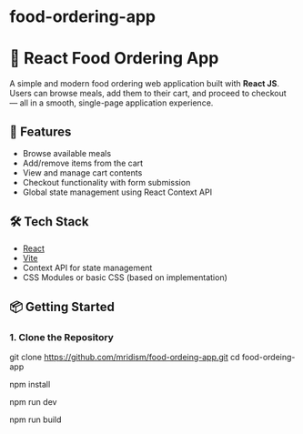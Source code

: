 # food-ordering-app
# 🍔 React Food Ordering App

A simple and modern food ordering web application built with **React JS**. Users can browse meals, add them to their cart, and proceed to checkout — all in a smooth, single-page application experience.

## 🚀 Features

- Browse available meals
- Add/remove items from the cart
- View and manage cart contents
- Checkout functionality with form submission
- Global state management using React Context API

## 🛠 Tech Stack

- [React](https://reactjs.org/)
- [Vite](https://vitejs.dev/)
- Context API for state management
- CSS Modules or basic CSS (based on implementation)

## 📦 Getting Started

### 1. Clone the Repository


git clone https://github.com/mridism/food-ordeing-app.git
cd food-ordeing-app

npm install

npm run dev

npm run build

